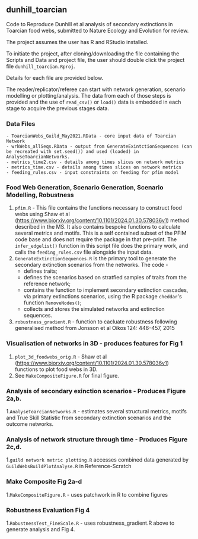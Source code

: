 ## dunhill_toarcian
Code to Reproduce Dunhill et al analysis of secondary extinctions in Toarcian food webs, submitted to Nature Ecology and Evolution for review.

The project assumes the user has R and RStudio installed.

To initiate the project, after cloning/downloading the file containing the Scripts and Data and project file, the user should double click the project file `dunhill_toarcian.Rproj`.

Details for each file are provided below.  

The reader/replicator/referee can start with network generation, scenario modelling or plotting/analysis.  The data from each of those steps is provided and the use of `read_csv()` or `load()` data is embedded in each stage to acquire the previous stages data.


### Data Files

    - ToarcianWebs_Guild_May2021.RData - core input data of Toarcian Network
    - wrkWebs_allSeqs.RData - output from GenerateExintctionSequences (can be recreated with set.seed()) and used (loaded) in AnalyseToarcianNetworks.
    - metrics_time2.csv - details among times slices on network metrics
    - metrics_time.csv - details among times slices on network metrics
    - feeding_rules.csv - input constraints on feeding for pfim model

### Food Web Generation, Scenario Generation, Scenario Modelling, Robustness

1. `pfim.R` - This file contains the functions necessary to construct food webs using Shaw et al (https://www.biorxiv.org/content/10.1101/2024.01.30.578036v1) method described in the MS.  It also contains bespoke functions to calculate several metrics and motifs.  This is a self contained subset of the PFIM code base and does not require the package in that pre-print.  The `infer_edgelist()` function in this script file does the primary work, and calls the `feeding_rules.csv` file alongside the input data.
2. `GenerateExtinctionSequences.R` is the primary tool to generate the secondary extinction scenarios from the networks.  The code - 
    - defines traits; 
    - defines the scenarios based on stratfied samples of traits from the reference network; 
    - contains the function to implement secondary extinction cascades, via primary extinctions scenarios, using the R package `cheddar`'s function `RemoveNodes()`; 
    - collects and stores the simulated networks and extinction sequences.
3. `robustness_gradient.R` - function to cacluate robustness following generalised method from Jonsson et al Oikos 124: 446–457, 2015

### Visualisation of networks in 3D - produces features for Fig 1

1. `plot_3d_foodwebs_orig.R` - Shaw et al (https://www.biorxiv.org/content/10.1101/2024.01.30.578036v1) functions to plot food webs in 3D.
2. See `MakeCompositeFigure.R` for final figure.

### Analysis of secondary exinction scenarios - Produces Figure 2a,b.

1.`AnalyseToarcianNetworks.R` - estimates several structural metrics, motifs and True Skill Statistic from secondary extinction scenarios and the outcome networks.  

### Analysis of network structure through time - Produces Figure 2c,d.

1.`guild network metric plotting.R` accesses combined data generated by `GuildWebsBuildPlotAnalyse.R` in Reference-Scratch

### Make Composite Fig 2a-d

1.`MakeCompositeFigure.R` - uses patchwork in R to combine figures

### Robustness Evaluation Fig 4

1.`RobustnessTest_FineScale.R` - uses robustness_gradient.R above to generate analysis and Fig 4.
